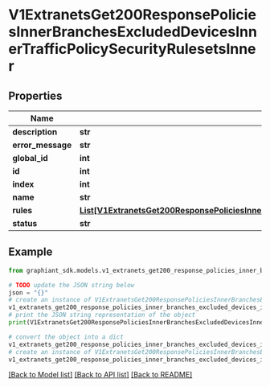 # V1ExtranetsGet200ResponsePoliciesInnerBranchesExcludedDevicesInnerTrafficPolicySecurityRulesetsInner


## Properties

Name | Type | Description | Notes
------------ | ------------- | ------------- | -------------
**description** | **str** |  | [optional] 
**error_message** | **str** |  | [optional] 
**global_id** | **int** |  | [optional] 
**id** | **int** |  | [optional] 
**index** | **int** |  | [optional] 
**name** | **str** |  | [optional] 
**rules** | [**List[V1ExtranetsGet200ResponsePoliciesInnerBranchesExcludedDevicesInnerTrafficPolicySecurityRulesetsInnerRulesInner]**](V1ExtranetsGet200ResponsePoliciesInnerBranchesExcludedDevicesInnerTrafficPolicySecurityRulesetsInnerRulesInner.md) |  | [optional] 
**status** | **str** |  | [optional] 

## Example

```python
from graphiant_sdk.models.v1_extranets_get200_response_policies_inner_branches_excluded_devices_inner_traffic_policy_security_rulesets_inner import V1ExtranetsGet200ResponsePoliciesInnerBranchesExcludedDevicesInnerTrafficPolicySecurityRulesetsInner

# TODO update the JSON string below
json = "{}"
# create an instance of V1ExtranetsGet200ResponsePoliciesInnerBranchesExcludedDevicesInnerTrafficPolicySecurityRulesetsInner from a JSON string
v1_extranets_get200_response_policies_inner_branches_excluded_devices_inner_traffic_policy_security_rulesets_inner_instance = V1ExtranetsGet200ResponsePoliciesInnerBranchesExcludedDevicesInnerTrafficPolicySecurityRulesetsInner.from_json(json)
# print the JSON string representation of the object
print(V1ExtranetsGet200ResponsePoliciesInnerBranchesExcludedDevicesInnerTrafficPolicySecurityRulesetsInner.to_json())

# convert the object into a dict
v1_extranets_get200_response_policies_inner_branches_excluded_devices_inner_traffic_policy_security_rulesets_inner_dict = v1_extranets_get200_response_policies_inner_branches_excluded_devices_inner_traffic_policy_security_rulesets_inner_instance.to_dict()
# create an instance of V1ExtranetsGet200ResponsePoliciesInnerBranchesExcludedDevicesInnerTrafficPolicySecurityRulesetsInner from a dict
v1_extranets_get200_response_policies_inner_branches_excluded_devices_inner_traffic_policy_security_rulesets_inner_from_dict = V1ExtranetsGet200ResponsePoliciesInnerBranchesExcludedDevicesInnerTrafficPolicySecurityRulesetsInner.from_dict(v1_extranets_get200_response_policies_inner_branches_excluded_devices_inner_traffic_policy_security_rulesets_inner_dict)
```
[[Back to Model list]](../README.md#documentation-for-models) [[Back to API list]](../README.md#documentation-for-api-endpoints) [[Back to README]](../README.md)


